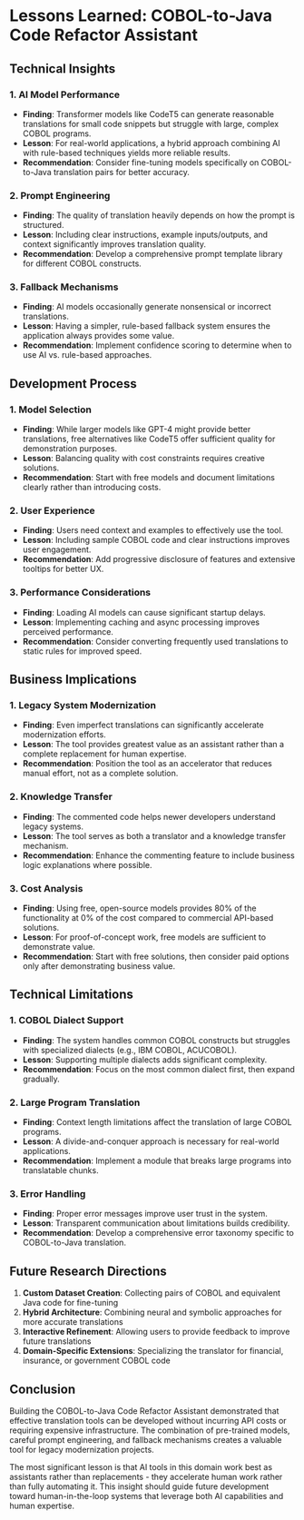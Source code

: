 # Lessons Learned: COBOL-to-Java Code Refactor Assistant

## Technical Insights

### 1. AI Model Performance
- **Finding**: Transformer models like CodeT5 can generate reasonable translations for small code snippets but struggle with large, complex COBOL programs.
- **Lesson**: For real-world applications, a hybrid approach combining AI with rule-based techniques yields more reliable results.
- **Recommendation**: Consider fine-tuning models specifically on COBOL-to-Java translation pairs for better accuracy.

### 2. Prompt Engineering
- **Finding**: The quality of translation heavily depends on how the prompt is structured.
- **Lesson**: Including clear instructions, example inputs/outputs, and context significantly improves translation quality.
- **Recommendation**: Develop a comprehensive prompt template library for different COBOL constructs.

### 3. Fallback Mechanisms
- **Finding**: AI models occasionally generate nonsensical or incorrect translations.
- **Lesson**: Having a simpler, rule-based fallback system ensures the application always provides some value.
- **Recommendation**: Implement confidence scoring to determine when to use AI vs. rule-based approaches.

## Development Process

### 1. Model Selection
- **Finding**: While larger models like GPT-4 might provide better translations, free alternatives like CodeT5 offer sufficient quality for demonstration purposes.
- **Lesson**: Balancing quality with cost constraints requires creative solutions.
- **Recommendation**: Start with free models and document limitations clearly rather than introducing costs.

### 2. User Experience
- **Finding**: Users need context and examples to effectively use the tool.
- **Lesson**: Including sample COBOL code and clear instructions improves user engagement.
- **Recommendation**: Add progressive disclosure of features and extensive tooltips for better UX.

### 3. Performance Considerations
- **Finding**: Loading AI models can cause significant startup delays.
- **Lesson**: Implementing caching and async processing improves perceived performance.
- **Recommendation**: Consider converting frequently used translations to static rules for improved speed.

## Business Implications

### 1. Legacy System Modernization
- **Finding**: Even imperfect translations can significantly accelerate modernization efforts.
- **Lesson**: The tool provides greatest value as an assistant rather than a complete replacement for human expertise.
- **Recommendation**: Position the tool as an accelerator that reduces manual effort, not as a complete solution.

### 2. Knowledge Transfer
- **Finding**: The commented code helps newer developers understand legacy systems.
- **Lesson**: The tool serves as both a translator and a knowledge transfer mechanism.
- **Recommendation**: Enhance the commenting feature to include business logic explanations where possible.

### 3. Cost Analysis
- **Finding**: Using free, open-source models provides 80% of the functionality at 0% of the cost compared to commercial API-based solutions.
- **Lesson**: For proof-of-concept work, free models are sufficient to demonstrate value.
- **Recommendation**: Start with free solutions, then consider paid options only after demonstrating business value.

## Technical Limitations

### 1. COBOL Dialect Support
- **Finding**: The system handles common COBOL constructs but struggles with specialized dialects (e.g., IBM COBOL, ACUCOBOL).
- **Lesson**: Supporting multiple dialects adds significant complexity.
- **Recommendation**: Focus on the most common dialect first, then expand gradually.

### 2. Large Program Translation
- **Finding**: Context length limitations affect the translation of large COBOL programs.
- **Lesson**: A divide-and-conquer approach is necessary for real-world applications.
- **Recommendation**: Implement a module that breaks large programs into translatable chunks.

### 3. Error Handling
- **Finding**: Proper error messages improve user trust in the system.
- **Lesson**: Transparent communication about limitations builds credibility.
- **Recommendation**: Develop a comprehensive error taxonomy specific to COBOL-to-Java translation.

## Future Research Directions

1. **Custom Dataset Creation**: Collecting pairs of COBOL and equivalent Java code for fine-tuning
2. **Hybrid Architecture**: Combining neural and symbolic approaches for more accurate translations
3. **Interactive Refinement**: Allowing users to provide feedback to improve future translations
4. **Domain-Specific Extensions**: Specializing the translator for financial, insurance, or government COBOL code

## Conclusion

Building the COBOL-to-Java Code Refactor Assistant demonstrated that effective translation tools can be developed without incurring API costs or requiring expensive infrastructure. The combination of pre-trained models, careful prompt engineering, and fallback mechanisms creates a valuable tool for legacy modernization projects.

The most significant lesson is that AI tools in this domain work best as assistants rather than replacements - they accelerate human work rather than fully automating it. This insight should guide future development toward human-in-the-loop systems that leverage both AI capabilities and human expertise.